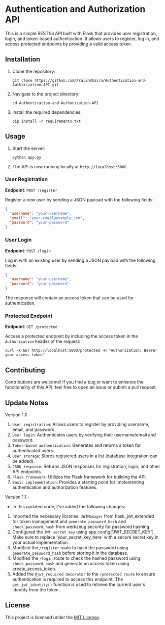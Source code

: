 # Authentication and Authorization API

This is a simple RESTful API built with Flask that provides user registration, login, and token-based authentication. It allows users to register, log in, and access protected endpoints by providing a valid access token.

## Installation

1. Clone the repository:

   ```shell
   git clone https://github.com/PralinKhaira/Authentication-and-Authorization-API.git
   ```

2. Navigate to the project directory:

   ```shell
   cd Authentication-and-Authorization-API
   ```

3. Install the required dependencies:

   ```shell
   pip install -r requirements.txt
   ```

## Usage

1. Start the server:

   ```shell
   python app.py
   ```

2. The API is now running locally at `http://localhost:5000`.

### User Registration

**Endpoint**: `POST /register`

Register a new user by sending a JSON payload with the following fields:

```json
{
  "username": "your-username",
  "email": "your-email@example.com",
  "password": "your-password"
}
```

### User Login

**Endpoint**: `POST /login`

Log in with an existing user by sending a JSON payload with the following fields:

```json
{
  "username": "your-username",
  "password": "your-password"
}
```

The response will contain an access token that can be used for authentication.

### Protected Endpoint

**Endpoint**: `GET /protected`

Access a protected endpoint by including the access token in the `Authorization` header of the request:

```shell
curl -X GET http://localhost:5000/protected -H "Authorization: Bearer your-access-token"
```

## Contributing

Contributions are welcome! If you find a bug or want to enhance the functionality of this API, feel free to open an issue or submit a pull request.

## Update Notes

Version 1.0 - 
1. `User registration`: Allows users to register by providing username, email, and password.
2. `User login`: Authenticates users by verifying their username/email and password.
3. `Token-based authentication`: Generates and returns a token for authenticated users.
4. `User storage`: Stores registered users in a list (database integration can be added).
5. `JSON response`: Returns JSON responses for registration, login, and other API endpoints.
6. `Flask framework`: Utilizes the Flask framework for building the API.
7. `Basic implementation`: Provides a starting point for implementing authentication and authorization features.

Version 1.1 - 
- In this updated code, I've added the following changes:
1. Imported the necessary libraries: `JWTManager` from flask_jwt_extended for token management and `generate_password_hash` and `check_password_hash` from werkzeug.security for password hashing.
2. Configured the `JWT secret key` using app.config['JWT_SECRET_KEY']. Make sure to replace 'your_secret_key_here' with a secure secret key in your actual implementation.
3. Modified the `/register` route to hash the password using `generate_password_hash` before storing it in the database.
4. Modified the `/login` route to check the hashed password using `check_password_hash` and generate an access token using create_access_token.
5. Added the `@jwt_required decorator` to the `/protected route` to ensure authentication is required to access this endpoint. The `get_jwt_identity()` function is used to retrieve the current user's identity from the token.


## License

This project is licensed under the [MIT License](LICENSE).
